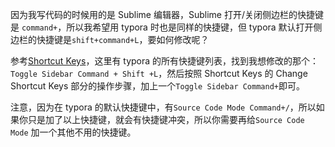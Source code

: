因为我写代码的时候用的是 Sublime 编辑器，Sublime 打开/关闭侧边栏的快捷键是 `command+`，所以我希望用 typora 时也是同样的快捷键，但 typora 默认打开侧边栏的快捷键是`shift+command+L`，要如何修改呢？

参考[Shortcut Keys](https://support.typora.io/Shortcut-Keys/)，这里有 typora 的所有快捷键列表，找到我想修改的那个：`Toggle Sidebar Command + Shift +L`，然后按照 Shortcut Keys 的 Change Shortcut Keys 部分的操作步骤，加上一个`Toggle Sidebar Command+`即可。

注意，因为在 typora 的默认快捷键中，有`Source Code Mode Command+/`，所以如果你只是加了以上快捷键，就会有快捷键冲突，所以你需要再给`Source Code Mode` 加一个其他不用的快捷键。